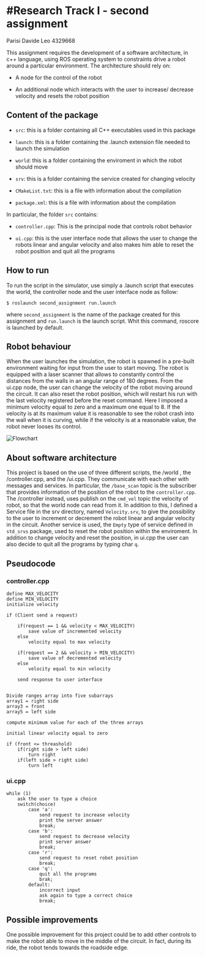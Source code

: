 #Research Track I - second assignment
================================
Parisi Davide Leo 4329668 

This assignment requires the development of a software architecture, in c++ language, using ROS operating system to constraints drive a robot around a particular environment. 
The architecture should rely on:

* A node for the control of the robot

* An additional node which interacts with the user to increase/ decrease velocity and resets the robot position

## Content of the package ##

* `src`: this is a folder containing all C++ executables used in this package

* `launch`: this is a folder containing the .launch extension file needed to launch the simulation

* `world`: this is a folder containing the enviroment in which the robot should move

* `srv`: this is a folder containing the service created for changing velocity

* `CMakeList.txt`: this is a file with information about the compilation

* `package.xml`: this is a file with information about the compilation

In particular, the folder `src` contains:

* `controller.cpp`: This is the principal node that controls robot behavior

* `ui.cpp`: this is the user interface node that allows the user to change the robots linear and angular velocity and also makes him able to reset the robot position and quit all the programs

## How to run ##

To run the script in the simulator, use simply a .launch script that executes the world, the controller node and the user interface node as follow:

```
$ roslaunch second_assignment run.launch
```
where `second_assignment` is the name of the package created for this assignment and `run.launch` is the launch script.
Whit this command, roscore is launched by default.

## Robot behaviour ##

When the user launches the simulation, the robot is spawned in a pre-built environment waiting for input from the user to start moving. The robot is equipped with a laser scanner that allows to constantly control the distances from the walls in an angular range of 180 degrees. From the ui.cpp node, the user can change the velocity of the robot moving around the circuit. It can also reset the robot position, which will restart his run with the last velocity registered before the reset command. Here I imposed a minimum velocity equal to zero and a maximum one equal to 8. If the velocity is at its maximum value it is reasonable to see the robot crash into the wall when it is curving, while if the velocity is at a reasonable value, the robot never looses its control.

![Flowchart](https://user-images.githubusercontent.com/92155300/146471511-fd1c2e09-8511-4c41-a4b9-8dcdabb47073.jpg)


## About software architecture ##

This project is based on the use of three different scripts, the /world , the /controller.cpp, and the /ui.cpp. They communicate with each other with messages and services. In particular, the `/base_scan` topic is the subscriber that provides information of the position of the robot to the `controller.cpp`. The /controller instead, uses publish on the `cmd_vel` topic the velocity of robot, so that the world node can read from it. In addition to this, I defined a Service file in the srv directory, named `Velocity.srv`, to give the possibility to the user to increment or decrement the robot linear and angular velocity in the circuit. Another service is used, the `Empty` type of service defined in `std_srvs` package, used to reset the robot position within the enviroment. In addition to change velocity and reset the position, in ui.cpp the user can also decide to quit all the programs by typing char `q`.

## Pseudocode ##

### controller.cpp ###

```
define MAX_VELOCITY
define MIN_VELOCITY
initialize velocity 

if (Client send a request)

    if(request == 1 && velocity < MAX_VELOCITY)
        save value of incremented velocity
    else 
        velocity equal to max velocity 
    
    if(request == 2 && velocity > MIN_VELOCITY)
        save value of decremented velocity
    else 
        velocity equal to min velocity

    send response to user interface


Divide ranges array into five subarrays
array1 = right side
array3 = front
array5 = left side

compute minimum value for each of the three arrays

initial linear velocity equal to zero

if (front <= threashold)
    if(right side > left side)
        turn right
    if(left side > right side)
        turn left
```
### ui.cpp ###

```
while (1)
    ask the user to type a choice
    switch(choice)
        case 'a':
            send request to increase velocity
            print the server answer
            break;
        case 'b':
            send request to decrease velocity 
            print server answer
            break;
        case 'r':
            send request to reset robot position
            break;
        case 'q':
            quit all the programs
            brak;
        default:
            incorrect input
            ask again to type a correct choice
            break;
```
## Possible improvements ##

One possible improvement for this project could be to add other controls to make the robot able to move in the middle of the circuit. In fact, during its ride, the robot tends towards the roadside edge.

